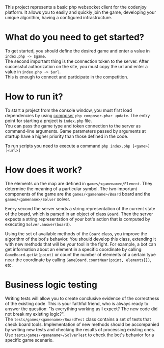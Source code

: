 This project represents a basic php websocket client for the codenjoy platform.
It allows you to easily and quickly join the game, developing your unique algorithm, having a configured infrastructure.

# What do you need to get started?
To get started, you should define the desired game and enter a value in `index.php -> $game`. \
The second important thing is the connection token to the server. After successful authorization on the site, you must copy the url
and enter a value in `index.php -> $url`. \
This is enough to connect and participate in the competition.

# How to run it?
To start a project from the console window, you must first load dependencies by using [composer](https://getcomposer.org/doc/00-intro.md) `php composer.phar update`.
The entry point for starting a project is `index.php` file. \
You can pass the game type and token connection to the server as command-line arguments.
Game parameters passed by arguments at startup have a higher priority than those defined in the code.

To run scripts you need to execute a command `php index.php [<game>] [<url>]`

# How does it work?
The elements on the map are defined in `games/<gamename>/Element`. They determine the meaning of a particular symbol.
The two important components of the game are the `games/<gamename>/Board` board and the `games/<gamename>/Solver` solver.

Every second the server sends a string representation of the current state of the board, which is parsed in an object of class `Board`.
Then the server expects a string representation of your bot's action that is computed by executing `Solver.answer(board)`.

Using the set of available methods of the `Board` class, you improve the algorithm of the bot's behavior.
You should develop this class, extending it with new methods that will be your tool in the fight.
For example, a bot can get information about an element in a specific coordinate by calling `GameBoard.getAt(point)`
or count the number of elements of a certain type near the coordinate by calling `GameBoard.countNear(point, elements[])`, etc.

# Business logic testing
Writing tests will allow you to create conclusive evidence of the correctness of the existing code.
This is your faithful friend, who is always ready to answer the question: "Is everything working as I expect? The new code did not break my existing logic?". \
The `tests/games/<gamename>/BoardTest` class contains a set of tests that check board tools.
Implementation of new methods should be accompanied by writing new tests and checking the results of processing existing ones. \
Use `tests/games/<gamename>/SolverTest` to check the bot's behavior for a specific game scenario.